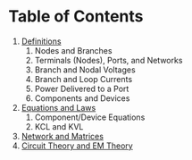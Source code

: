 # Table of Contents
1. [Definitions](def.md)
    1. Nodes and Branches
    1. Terminals (Nodes), Ports, and Networks
    1. Branch and Nodal Voltages
    1. Branch and Loop Currents
    1. Power Delivered to a Port
    1. Components and Devices
1. [Equations and Laws](eqn&law.md)
    1. Component/Device Equations
    1. KCL and KVL
1. [Network and Matrices](ntwk&mat.md)
1. [Circuit Theory and EM Theory](ckt&em.md)
